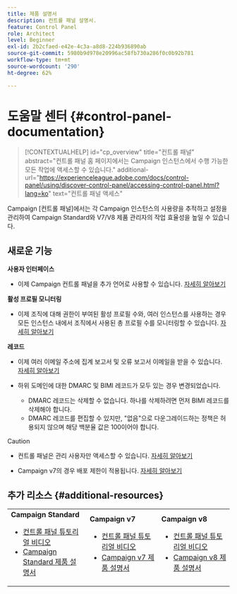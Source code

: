 ```yaml
---
title: 제품 설명서
description: 컨트롤 패널 설명서.
feature: Control Panel
role: Architect
level: Beginner
exl-id: 2b2cfaed-e42e-4c3a-a8d8-224b936890ab
source-git-commit: 5980b9d978e20996ac58fb730a286f0c0b92b781
workflow-type: tm+mt
source-wordcount: '290'
ht-degree: 62%

---
```


# 도움말 센터 {#control-panel-documentation}

>[!CONTEXTUALHELP]
>id="cp_overview"
>title="컨트롤 패널"
>abstract="컨트롤 패널 홈 페이지에서는 Campaign 인스턴스에서 수행 가능한 모든 작업에 액세스할 수 있습니다."
>additional-url="https://experienceleague.adobe.com/docs/control-panel/using/discover-control-panel/accessing-control-panel.html?lang=ko" text="컨트롤 패널 액세스"

Campaign [컨트롤 패널]에서는 각 Campaign 인스턴스의 사용량을 추적하고 설정을 관리하여 Campaign Standard와 V7/V8 제품 관리자의 작업 효율성을 높일 수 있습니다.

## 새로운 기능

**사용자 인터페이스**

* 이제 Campaign 컨트롤 패널을 추가 언어로 사용할 수 있습니다. [자세히 알아보기](discover/using/discovering-the-interface.md#supported-languages-languages)

**활성 프로필 모니터링**

* 이제 조직에 대해 권한이 부여된 활성 프로필 수와, 여러 인스턴스를 사용하는 경우 모든 인스턴스 내에서 조직에서 사용된 총 프로필 수를 모니터링할 수 있습니다. [자세히 알아보기](performance-monitoring/using/active-profiles-monitoring.md)

**레코드**

* 이제 여러 이메일 주소에 집계 보고서 및 오류 보고서 이메일을 받을 수 있습니다. [자세히 알아보기](subdomains-certificates/using/dmarc.md)
* 하위 도메인에 대한 DMARC 및 BIMI 레코드가 모두 있는 경우 변경되었습니다.

   * DMARC 레코드는 삭제할 수 없습니다. 하나를 삭제하려면 먼저 BIMI 레코드를 삭제해야 합니다.
   * DMARC 레코드를 편집할 수 있지만, &quot;없음&quot;으로 다운그레이드하는 정책은 허용되지 않으며 해당 백분율 값은 100이어야 합니다.

>[!CAUTION]
>
>* 컨트롤 패널은 관리 사용자만 액세스할 수 있습니다. [자세히 알아보기](https://experienceleague.adobe.com/docs/control-panel/using/discover-control-panel/managing-permissions.html?lang=ko#discover-control-panel)
>
>* Campaign v7의 경우 배포 제한이 적용됩니다. [자세히 알아보기](faq.md#v7-restrictions)

## 추가 리소스 {#additional-resources}

<table>
    <tr>
        <td><b>Campaign Standard</b><br/>
        <ul>
            <li><a href="https://experienceleague.adobe.com/docs/campaign-standard-learn/control-panel/control-panel-overview.html?lang=ko">컨트롤 패널 튜토리얼 비디오</a></li>
            <li><a href="https://experienceleague.adobe.com/docs/campaign-standard/using/campaign-standard-home.html?lang=ko">Campaign Standard 제품 설명서</a></li>
        </ul>
        </td>
        <td><b>Campaign v7</b><br/>
        <ul>
            <li><a href="https://experienceleague.adobe.com/docs/campaign-classic-learn/control-panel/control-panel-overview.html?lang=ko">컨트롤 패널 튜토리얼 비디오</a></li>
            <li><a href="https://experienceleague.adobe.com/docs/campaign-classic/using/campaign-classic-home.html?lang=ko">Campaign v7 제품 설명서</a></li>
        </ul>
        </td>
        <td><b>Campaign v8</b><br/>
        <ul>
            <li><a href="https://experienceleague.adobe.com/docs/campaign-learn/control-panel/control-panel-overview.html?lang=ko">컨트롤 패널 튜토리얼 비디오</a></li>
            <li><a href="https://experienceleague.adobe.com/docs/campaign/campaign-v8/campaign-home.html?lang=ko">Campaign v8 제품 설명서</a></li>
        </ul>
        </td>
    </tr>
</table>
